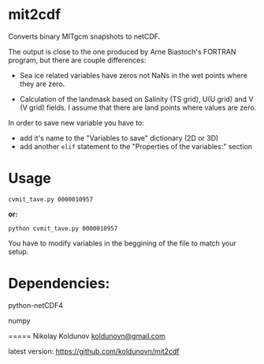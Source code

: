 mit2cdf
=======

Converts binary MITgcm snapshots to netCDF.

The output is close to the one produced by Arne Biastoch's
FORTRAN program, but there are couple differences:

- Sea ice related variables have zeros not NaNs in the wet points
   where they are zero.

- Calculation of the landmask based on Salinity (TS grid), U(U grid) and V (V grid) fields.
   I assume that there are land points where values are zero.

In order to save new variable you have to:
- add it's name to the "Variables to save" dictionary (2D or 3D)
- add another `elif` statement to the "Properties of the variables:" section

Usage
=====

`cvmit_tave.py 0000010957`

**or:**

`python cvmit_tave.py 0000010957`
 
You have to modify variables in the beggining of the file to match your setup.

Dependencies:
=============

python-netCDF4

numpy

=====
Nikolay Koldunov koldunovn@gmail.com

latest version: https://github.com/koldunovn/mit2cdf


